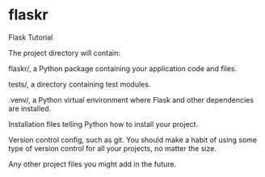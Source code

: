 # flaskr
Flask Tutorial

The project directory will contain:

flaskr/, a Python package containing your application code and files.

tests/, a directory containing test modules.

.venv/, a Python virtual environment where Flask and other dependencies are installed.

Installation files telling Python how to install your project.

Version control config, such as git. You should make a habit of using some type of version control for all your projects, no matter the size.

Any other project files you might add in the future.
